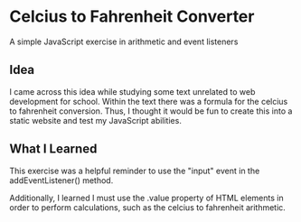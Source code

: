 # Celcius to Fahrenheit Converter
 A simple JavaScript exercise in arithmetic and event listeners

 ## Idea
 I came across this idea while studying some text unrelated to web development for school. Within the text there was a formula for the celcius to fahrenheit conversion. Thus, I thought it would be fun to create this into a static website and test my JavaScript abilities.

 ## What I Learned
 This exercise was a helpful reminder to use the "input" event in the addEventListener() method.

 Additionally, I learned I must use the .value property of HTML elements in order to perform calculations, such as the celcius to fahrenheit arithmetic.